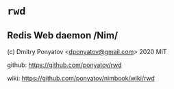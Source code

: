 #  `rwd`
## Redis Web daemon /Nim/

(c) Dmitry Ponyatov <<dponyatov@gmail.com>> 2020 MIT

github: https://github.com/ponyatov/rwd

wiki: https://github.com/ponyatov/nimbook/wiki/rwd
